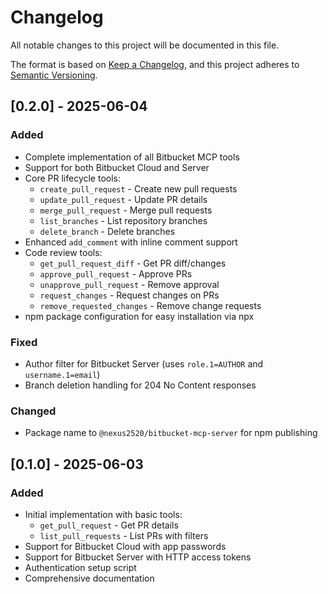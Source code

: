 # Changelog

All notable changes to this project will be documented in this file.

The format is based on [Keep a Changelog](https://keepachangelog.com/en/1.0.0/),
and this project adheres to [Semantic Versioning](https://semver.org/spec/v2.0.0.html).

## [0.2.0] - 2025-06-04

### Added
- Complete implementation of all Bitbucket MCP tools
- Support for both Bitbucket Cloud and Server
- Core PR lifecycle tools:
  - `create_pull_request` - Create new pull requests
  - `update_pull_request` - Update PR details
  - `merge_pull_request` - Merge pull requests
  - `list_branches` - List repository branches
  - `delete_branch` - Delete branches
- Enhanced `add_comment` with inline comment support
- Code review tools:
  - `get_pull_request_diff` - Get PR diff/changes
  - `approve_pull_request` - Approve PRs
  - `unapprove_pull_request` - Remove approval
  - `request_changes` - Request changes on PRs
  - `remove_requested_changes` - Remove change requests
- npm package configuration for easy installation via npx

### Fixed
- Author filter for Bitbucket Server (uses `role.1=AUTHOR` and `username.1=email`)
- Branch deletion handling for 204 No Content responses

### Changed
- Package name to `@nexus2520/bitbucket-mcp-server` for npm publishing

## [0.1.0] - 2025-06-03

### Added
- Initial implementation with basic tools:
  - `get_pull_request` - Get PR details
  - `list_pull_requests` - List PRs with filters
- Support for Bitbucket Cloud with app passwords
- Support for Bitbucket Server with HTTP access tokens
- Authentication setup script
- Comprehensive documentation
